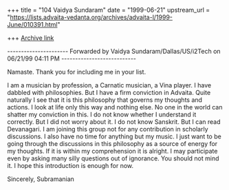 +++
title = "104 Vaidya Sundaram"
date = "1999-06-21"
upstream_url = "https://lists.advaita-vedanta.org/archives/advaita-l/1999-June/010391.html"

+++
[Archive link](https://lists.advaita-vedanta.org/archives/advaita-l/1999-June/010391.html)

---------------------- Forwarded by Vaidya Sundaram/Dallas/US/i2Tech on 06/21/99
04:11 PM ---------------------------





Namaste. Thank you for including me in your list.

I am a musician by profession, a Carnatic musician, a Vina player. I have
dabbled with philosophies. But I have a firm conviction in Advaita. Quite
naturally I see that it is this philosophy that governs my thoughts and actions.
I look at life only this way and nothing else. No one in the world can shatter
my conviction in this. I do not know whether I understand it correctly. But I
did not worry about it. I do not know Sanskrit. But I can read Devanagari. I am
joining this group not for any contribution in scholarly discussions. I also
have no time for anything but my music. I just want to be going through the
discussions in this philosophy as a source of energy for my thoughts. If it is
within my comprehension it is alright. I may participate even by asking many
silly questions out of ignorance. You should not mind it. I hope this
introduction is enough for now.

Sincerely,
Subramanian

